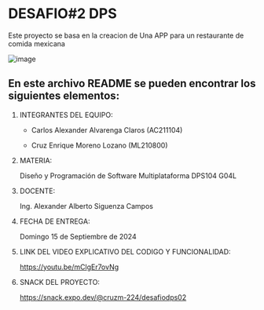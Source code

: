 # DESAFIO#2 DPS
Este proyecto se basa en la creacion de Una APP para un restaurante de comida mexicana

![image](https://user-images.githubusercontent.com/79995182/188522186-37932faa-4194-4c29-b288-f1530fa68e41.png)

 ## En este archivo README se pueden encontrar los siguientes elementos:

 1) INTEGRANTES DEL EQUIPO:

    - Carlos Alexander Alvarenga Claros (AC211104)
    
    - Cruz Enrique Moreno Lozano (ML210800)
     
     
 3) MATERIA:

     Diseño y Programación de Software Multiplataforma DPS104 G04L
 4) DOCENTE:

      Ing. Alexander Alberto Siguenza Campos

 5) FECHA DE ENTREGA:

      Domingo 15 de Septiembre de 2024
      
 6) LINK DEL VIDEO EXPLICATIVO DEL CODIGO Y FUNCIONALIDAD:
    
      https://youtu.be/mClgEr7ovNg

6) SNACK DEL PROYECTO:
    
     https://snack.expo.dev/@cruzm-224/desafiodps02
 
